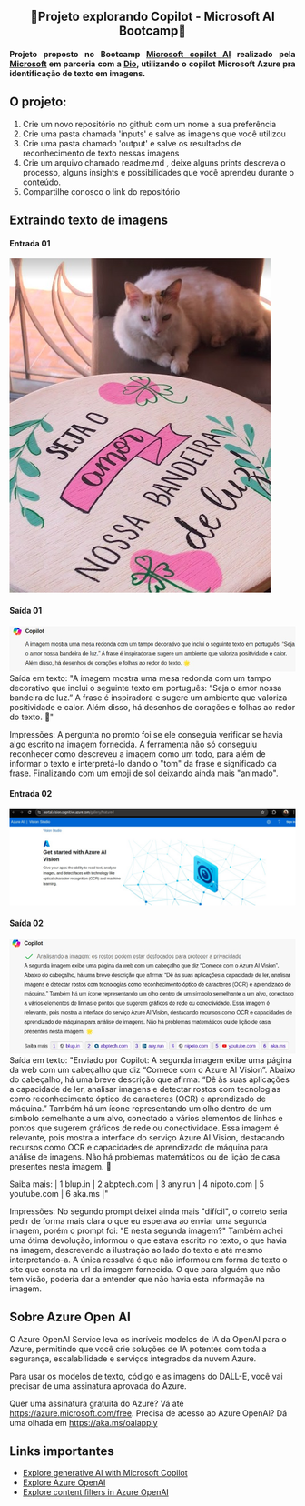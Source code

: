 <h2 align="center">🤖Projeto explorando Copilot - Microsoft AI Bootcamp🤖 </h2>

<h4 align="justify">
Projeto proposto no Bootcamp <a href="https://www.dio.me/bootcamp/microsoft-copilot-ai?ref=CG&utm_medium=cpc&utm_source=google&utm_campaign=microsoft-copilot-ai&utm_term=pmax&utm_content=curso-ai&gad_source=1&gclid=CjwKCAjw5Ky1BhAgEiwA5jGujp5YqXR3DldXsU9Y9fgcvX31vAwNVwz6a3slqiZKtwnf3nADUgshQhoCqN8QAvD_BwE">Microsoft copilot AI</a> realizado pela <a href="https://www.alura.com.br/challenges/challenge-one-logica/sprint01-construa-decodificador-texto-com-javascript">Microsoft</a> em parceria com a <a href="https://www.dio.me/">Dio</a>, utilizando o copilot Microsoft Azure pra identificação de texto em imagens.
<h4/>

## O projeto:

1. Crie um novo repositório no github com um nome a sua preferência
2. Crie uma pasta chamada 'inputs' e salve as imagens que você utilizou
3. Crie uma pasta chamado 'output' e salve os resultados de reconhecimento de texto nessas imagens
4. Crie um arquivo chamado readme.md , deixe alguns prints descreva o processo, alguns insights e possibilidades que você aprendeu durante o conteúdo.
5. Compartilhe conosco o link do repositório

## Extraindo texto de imagens
#### Entrada 01
<img src="./input/input1.jpeg">

#### Saída 01
<img src="./output/output1.jpeg">
Saída em texto:
"A imagem mostra uma mesa redonda com um tampo decorativo que inclui o seguinte texto em português: “Seja o amor nossa bandeira de luz.” A frase é inspiradora e sugere um ambiente que valoriza positividade e calor. Além disso, há desenhos de corações e folhas ao redor do texto. 🌟"

Impressões: A pergunta no promto foi se ele conseguia verificar se havia algo escrito na imagem fornecida. A ferramenta não só conseguiu reconhecer como descreveu a imagem como um todo, para além de informar o texto e interpretá-lo dando o "tom" da frase e significado da frase. Finalizando com um emoji de sol deixando ainda mais "animado". 

#### Entrada 02
<img src="./input/input2.jpeg">

#### Saída 02
<img src="./output/output2.jpeg">
Saída em texto:
"Enviado por Copilot:
A segunda imagem exibe uma página da web com um cabeçalho que diz “Comece com o Azure AI Vision”. Abaixo do cabeçalho, há uma breve descrição que afirma: “Dê às suas aplicações a capacidade de ler, analisar imagens e detectar rostos com tecnologias como reconhecimento óptico de caracteres (OCR) e aprendizado de máquina.” Também há um ícone representando um olho dentro de um símbolo semelhante a um alvo, conectado a vários elementos de linhas e pontos que sugerem gráficos de rede ou conectividade. Essa imagem é relevante, pois mostra a interface do serviço Azure AI Vision, destacando recursos como OCR e capacidades de aprendizado de máquina para análise de imagens. Não há problemas matemáticos ou de lição de casa presentes nesta imagem. 🌟

Saiba mais: |  1 blup.in  |  2 abptech.com  |  3 any.run  |  4 nipoto.com  |  5 youtube.com  |  6 aka.ms  |"

Impressões: No segundo prompt deixei ainda mais "difícil", o correto seria pedir de forma mais clara o que eu esperava ao enviar uma segunda imagem, porém o prompt foi: "E nesta segunda imagem?"
Também achei uma ótima devolução, informou o que estava escrito no texto, o que havia na imagem, descrevendo a ilustração ao lado do texto e até mesmo interpretando-a. A única ressalva é que não informou em forma de texto o site que consta na url da imagem fornecida. O que para alguém que não tem visão, poderia dar a entender que não havia esta informação na imagem.

## Sobre Azure Open AI

O Azure OpenAI Service leva os incríveis modelos de IA da OpenAI para o Azure, permitindo que você crie soluções de IA potentes com toda a segurança, escalabilidade e serviços integrados da nuvem Azure.

Para usar os modelos de texto, código e as imagens do DALL-E, você vai precisar de uma assinatura aprovada do Azure.

Quer uma assinatura gratuita do Azure? Vá até https://azure.microsoft.com/free.
Precisa de acesso ao Azure OpenAI? Dá uma olhada em https://aka.ms/oaiapply

## Links importantes

- <a href="https://microsoftlearning.github.io/mslearn-ai-fundamentals/Instructions/Labs/12-generative-ai.html">Explore generative AI with Microsoft Copilot</a>
- <a href="https://microsoftlearning.github.io/mslearn-ai-fundamentals/Instructions/Labs/13-azure-openai.html">Explore Azure OpenAI</a>
- <a href="https://microsoftlearning.github.io/mslearn-ai-fundamentals/Instructions/Labs/14-azure-openai-content-filters.html">Explore content filters in Azure OpenAI</a>


